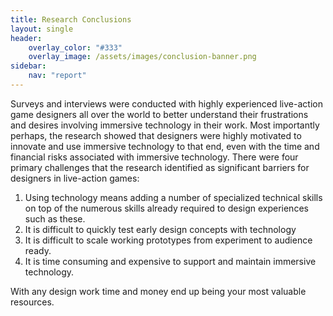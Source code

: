 ```yaml
---
title: Research Conclusions
layout: single
header:
    overlay_color: "#333"
    overlay_image: /assets/images/conclusion-banner.png
sidebar:
    nav: "report"
---
```


Surveys and interviews were conducted with highly experienced live-action game designers all over the world to better understand their frustrations and desires involving immersive technology in their work. Most importantly perhaps, the research showed that designers were highly motivated to innovate and use immersive technology to that end, even with the time and financial risks associated with immersive technology. There were four primary challenges that the research identified as significant barriers for designers in live-action games:

1. Using technology means adding a number of specialized technical skills on top of the numerous skills already required to design experiences such as these.
1. It is difficult to quickly test early design concepts with technology
1. It is difficult to scale working prototypes from experiment to audience ready.
1. It is time consuming and expensive to support and maintain immersive technology.

With any design work time and money end up being your most valuable resources.